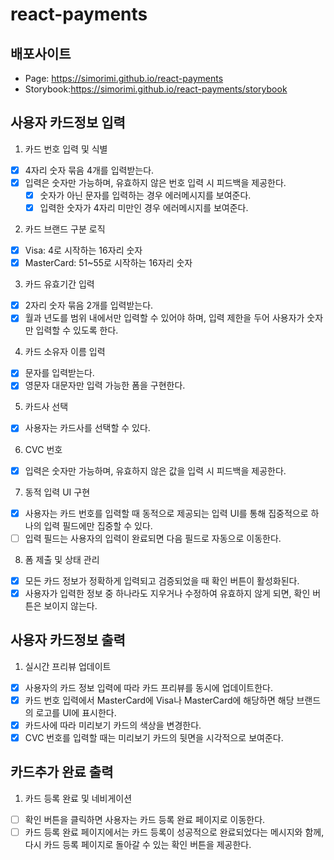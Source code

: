 # react-payments

## 배포사이트

- Page: https://simorimi.github.io/react-payments
- Storybook:https://simorimi.github.io/react-payments/storybook

## 사용자 카드정보 입력

1. 카드 번호 입력 및 식별

- [x] 4자리 숫자 묶음 4개를 입력받는다.
- [x] 입력은 숫자만 가능하며, 유효하지 않은 번호 입력 시 피드백을 제공한다.
  - [x] 숫자가 아닌 문자를 입력하는 경우 에러메시지를 보여준다.
  - [x] 입력한 숫자가 4자리 미만인 경우 에러메시지를 보여준다.

2. 카드 브랜드 구분 로직

- [x] Visa: 4로 시작하는 16자리 숫자
- [x] MasterCard: 51~55로 시작하는 16자리 숫자

3. 카드 유효기간 입력

- [x] 2자리 숫자 묶음 2개를 입력받는다.
- [x] 월과 년도를 범위 내에서만 입력할 수 있어야 하며, 입력 제한을 두어 사용자가 숫자만 입력할 수 있도록 한다.

4. 카드 소유자 이름 입력

- [x] 문자를 입력받는다.
- [x] 영문자 대문자만 입력 가능한 폼을 구현한다.

5. 카드사 선택

- [x] 사용자는 카드사를 선택할 수 있다.

6. CVC 번호

- [x] 입력은 숫자만 가능하며, 유효하지 않은 값을 입력 시 피드백을 제공한다.

7. 동적 입력 UI 구현

- [x] 사용자는 카드 번호를 입력할 때 동적으로 제공되는 입력 UI를 통해 집중적으로 하나의 입력 필드에만 집중할 수 있다.
- [ ] 입력 필드는 사용자의 입력이 완료되면 다음 필드로 자동으로 이동한다.

8. 폼 제출 및 상태 관리

- [x] 모든 카드 정보가 정확하게 입력되고 검증되었을 때 확인 버튼이 활성화된다.
- [x] 사용자가 입력한 정보 중 하나라도 지우거나 수정하여 유효하지 않게 되면, 확인 버튼은 보이지 않는다.

## 사용자 카드정보 출력

1. 실시간 프리뷰 업데이트

- [x] 사용자의 카드 정보 입력에 따라 카드 프리뷰를 동시에 업데이트한다.
- [x] 카드 번호 입력에서 MasterCard에 Visa나 MasterCard에 해당하면 해당 브랜드의 로고를 UI에 표시한다.
- [x] 카드사에 따라 미리보기 카드의 색상을 변경한다.
- [x] CVC 번호를 입력할 때는 미리보기 카드의 뒷면을 시각적으로 보여준다.

## 카드추가 완료 출력

1. 카드 등록 완료 및 네비게이션

- [ ] 확인 버튼을 클릭하면 사용자는 카드 등록 완료 페이지로 이동한다.
- [ ] 카드 등록 완료 페이지에서는 카드 등록이 성공적으로 완료되었다는 메시지와 함께, 다시 카드 등록 페이지로 돌아갈 수 있는 확인 버튼을 제공한다.
